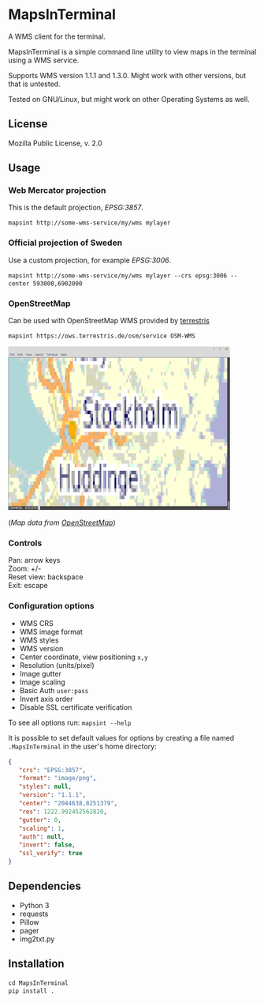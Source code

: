 # MapsInTerminal
A WMS client for the terminal.

MapsInTerminal is a simple command line utility to view maps in the terminal using a WMS service.

Supports WMS version 1.1.1 and 1.3.0. Might work with other versions, but that is untested.

Tested on GNU/Linux, but might work on other Operating Systems as well.

## License
Mozilla Public License, v. 2.0

## Usage

### Web Mercator projection

This is the default projection, _EPSG:3857_.

```
mapsint http://some-wms-service/my/wms mylayer
```

### Official projection of Sweden

Use a custom projection, for example _EPSG:3006_.

```
mapsint http://some-wms-service/my/wms mylayer --crs epsg:3006 --center 593000,6902000
```

### OpenStreetMap

Can be used with OpenStreetMap WMS provided by [terrestris](https://www.terrestris.de/en/openstreetmap-wms/)

```
mapsint https://ows.terrestris.de/osm/service OSM-WMS
```

[![wms_osm](wms_osm_mini.png?raw=true)](wms_osm.png?raw=true)

(_Map data from [OpenStreetMap](https://www.openstreetmap.org/copyright)_)


### Controls
Pan: arrow keys<br/>
Zoom: +/-<br/>
Reset view: backspace<br/>
Exit: escape<br/>

### Configuration options
* WMS CRS
* WMS image format
* WMS styles
* WMS version
* Center coordinate, view positioning `x,y`
* Resolution (units/pixel)
* Image gutter
* Image scaling
* Basic Auth `user:pass`
* Invert axis order
* Disable SSL certificate verification

To see all options run: ``` mapsint --help ```

It is possible to set default values for options by creating a file named ``` .MapsInTerminal ``` in the user's home directory:
```json
{
   "crs": "EPSG:3857",
   "format": "image/png",
   "styles": null,
   "version": "1.1.1",
   "center": "2044638,8251379",
   "res": 1222.992452562820,
   "gutter": 0,
   "scaling": 1,
   "auth": null,
   "invert": false,
   "ssl_verify": true
}
```

## Dependencies

* Python 3
* requests
* Pillow
* pager
* img2txt.py

## Installation
```
cd MapsInTerminal
pip install .
```
